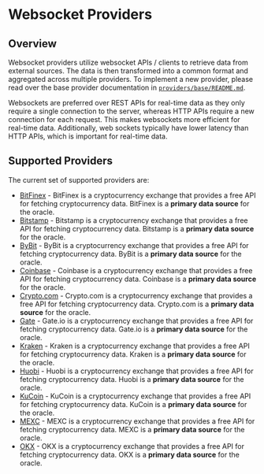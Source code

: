 # Websocket Providers

## Overview

Websocket providers utilize websocket APIs / clients to retrieve data from external sources. The data is then transformed into a common format and aggregated across multiple providers. To implement a new provider, please read over the base provider documentation in [`providers/base/README.md`](../base/README.md).

Websockets are preferred over REST APIs for real-time data as they only require a single connection to the server, whereas HTTP APIs require a new connection for each request. This makes websockets more efficient for real-time data. Additionally, web sockets typically have lower latency than HTTP APIs, which is important for real-time data.

## Supported Providers

The current set of supported providers are:

* [BitFinex](./bitfinex/README.md) - BitFinex is a cryptocurrency exchange that provides a free API for fetching cryptocurrency data. BitFinex is a **primary data source** for the oracle.
* [Bitstamp](./bitstamp/README.md) - Bitstamp is a cryptocurrency exchange that provides a free API for fetching cryptocurrency data. Bitstamp is a **primary data source** for the oracle.
* [ByBit](./bybit/README.md) - ByBit is a cryptocurrency exchange that provides a free API for fetching cryptocurrency data. ByBit is a **primary data source** for the oracle.
* [Coinbase](./coinbase/README.md) - Coinbase is a cryptocurrency exchange that provides a free API for fetching cryptocurrency data. Coinbase is a **primary data source** for the oracle.
* [Crypto.com](./cryptodotcom/README.md) - Crypto.com is a cryptocurrency exchange that provides a free API for fetching cryptocurrency data. Crypto.com is a **primary data source** for the oracle.   
* [Gate](./gate/README.md) - Gate.io is a cryptocurrency exchange that provides a free API for fetching cryptocurrency data. Gate.io is a **primary data source** for the oracle.
* [Kraken](./kraken/README.md) - Kraken is a cryptocurrency exchange that provides a free API for fetching cryptocurrency data. Kraken is a **primary data source** for the oracle.
* [Huobi](./huobi/README.md) - Huobi is a cryptocurrency exchange that provides a free API for fetching cryptocurrency data. Huobi is a **primary data source** for the oracle.
* [KuCoin](./kucoin/README.md) - KuCoin is a cryptocurrency exchange that provides a free API for fetching cryptocurrency data. KuCoin is a **primary data source** for the oracle.
* [MEXC](./mexc/README.md) - MEXC is a cryptocurrency exchange that provides a free API for fetching cryptocurrency data. MEXC is a **primary data source** for the oracle.
* [OKX](./okx/README.md) - OKX is a cryptocurrency exchange that provides a free API for fetching cryptocurrency data. OKX is a **primary data source** for the oracle.
